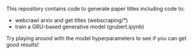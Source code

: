This repository contains code to generate paper titles including code to:
- webcrawl arxiv and get titles (webscraping/*)
- train a GRU-based generative model (grubert.ipynb)

Try playing around with the model hyperparameters to see if you can get good results!
